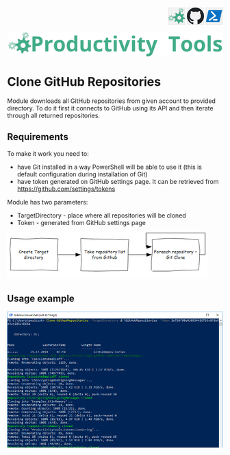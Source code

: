 <!--Category:GAS--> 
 <p align="right">
    <a href="http://productivitytools.top/"><img src="Images/Header/ProductivityTools_green_40px_2.png" /><a> 
    <a href="https://github.com/pwujczyk/ProductivityTools.CloneGithubRepositories"><img src="Images/Header/Github_border_40px.png" /></a>
        <a href="https://www.powershellgallery.com/packages/ProductivityTools.CloneGithubRepositories/"><img src="Images/Header/Powershell_border_40px.png" /></a>
</p>
<p align="center">
    <a href="http://http://productivitytools.tech/">
        <img src="Images/Header/LogoTitle_green_500px.png" />
    </a>
</p>


# Clone GitHub Repositories

Module downloads all GitHub repositories from given account to provided directory. To do it first it connects to GitHub using its API and then iterate through all returned repositories.

## Requirements
To make it work you need to:
- have Git installed in a way PowerShell will be able to use it (this is default configuration during installation of Git)
- have token generated on GitHub settings page. It can be retrieved  from https://github.com/settings/tokens

Module has two parameters:
- TargetDirectory - place where all repositories will be cloned
- Token - generated from GitHub settings page

![alt text](Images/Diagram.png)

## Usage example

![alt text](Images/CloneGithubRepositories-Example1.png)


